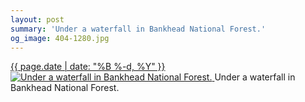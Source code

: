 ```yaml
---
layout: post
summary: 'Under a waterfall in Bankhead National Forest.'
og_image: 404-1280.jpg
---
```


<p>
 <time>
  <a href="/404">
   {{ page.date | date: "%B %-d, %Y" }}
  </a>
 </time>
 <a href="/404">
  <img alt="Under a waterfall in Bankhead National Forest." data-taken="5/12/2015" sizes="(min-width: 700px) 50vw, calc(100vw - 2rem)" src="{{ site.assets_url }}/404-640.jpg" srcset="{{ site.assets_url }}/404-1280.jpg 1280w, {{ site.assets_url }}/404-960.jpg 960w, {{ site.assets_url }}/404-640.jpg 640w, {{ site.assets_url }}/404-320.jpg 320w"/>
 </a>
 <span>
  Under a waterfall in Bankhead National Forest.
 </span>
</p>

